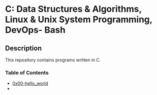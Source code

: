 # **C: Data Structures & Algorithms, Linux & Unix System Programming, DevOps- Bash**

## **Description**
This repository contains programs written in C.

### **Table of Contents**
 * [0x00-hello_world](https://github.com/machage9603/alx-low_level_programming/tree/master/0x00-hello_world)
 * 

